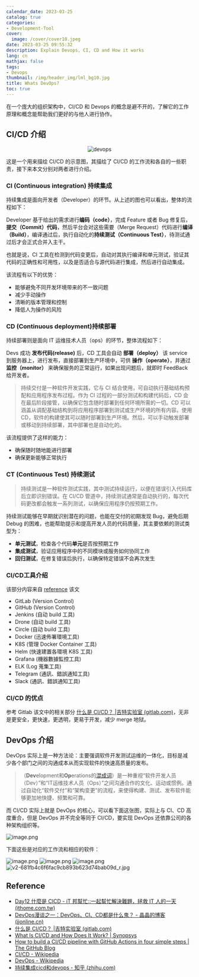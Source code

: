 ```yaml
---
calendar_date: 2023-03-25
catalog: true
categories:
- Development-Tool
cover:
  image: /cover/cover10.jpeg
date: 2023-03-25 09:55:32
description: Explain Devops, CI, CD and How it works
lang: cn
mathjax: false
tags:
- Devops
thumbnail: /img/header_img/lml_bg10.jpg
title: Whats DevOps?
toc: true
---
```


在一个庞大的组织架构中，CI/CD 和 Devops 的概念是避不开的，了解它的工作原理和概念能帮助我们更好的与他人进行协作。

## CI/CD 介绍

<div style="text-align:center">
    <img src= https://picture-bed-001-1310572365.cos.ap-guangzhou.myqcloud.com/mac/20230403173436.png title="devops">
</div>

这是一个用来描绘 CI/CD 的示意图，其描绘了 CI/CD 的工作流和各自的一些职责，接下来本文分别对两者进行介绍。

### CI (Continuous integration) 持续集成

持续集成是面向开发者（Developer）的环节。从上述的图也可以看出，整体的流程如下：

Developer 基于给出的需求进行**编码（code）**，完成 Feature 或者 Bug 修复后，**提交（Commit）代码**，然后平台会对这些需要（Merge Request）代码进行**编译（Build）**，编译通过后，执行自动化的**持续测试（Continuous Test）**，待测试通过后才会正式合并入主干。

也就是说，CI 工具在检测到代码变更后，自动对其执行编译和单元测试，验证其代码的正确性和可用性，以及是否适合与源代码进行集成，然后进行自动集成。

该流程有以下的优势：

- 能够避免不同开发环境带来的不一致问题
- 减少手动操作
- 清晰的版本管理和控制
- 降低人为操作的风险



### CD (Continuous deployment)持续部署

持续部署则是面向 IT 运维技术人员（ops）的环节，整体流程如下：

Devs 成功 **发布代码(release)** 后，CD 工具会自动 **部署（deploy）** 该 service 到服务器上，进行发布，直接部署到生产环境中，可供 **操作（operate）**，并通过 **监控（monitor）** 来确保服务的正常运行，如果出现问题后，就即时 FeedBack 给开发者。

>持续交付是一种软件开发实践，它与 CI 结合使用，可自动执行基础结构预配和应用程序发布过程。作为 CI 过程的一部分测试和构建代码后，CD 会在最后阶段接管，以确保它包含随时部署到任何环境所需的一切。CD 可以涵盖从调配基础结构到将应用程序部署到测试或生产环境的所有内容。使用 CD，软件的构建使其可以随时部署到生产环境。然后，可以手动触发部署或移动到持续部署，其中部署也是自动化的。

该流程提供了这样的能力：

- 确保随时随地能进行部署
- 确保更新能够正常执行

### CT (Continuous Test) 持续测试

>持续测试是一种软件测试实践，其中测试持续运行，以便在错误引入代码库后立即识别错误。在 CI/CD 管道中，持续测试通常是自动执行的，每次代码更改都会触发一系列测试，以确保应用程序仍按预期工作。

持续测试能够在早期就识别潜在的问题，也能在交付的初期发现 Bug，避免后期 Debug 的困难，也能帮助提示和提高开发人员的代码质量，其主要依赖的测试类型为：

-   **单元测试**，检查各个代码**单元**是否按预期工作
-   **集成测试**，验证应用程序中的不同模块或服务如何协同工作
-   **回归测试**，在修复错误后执行，以确保特定错误不会再次发生

### CI/CD工具介绍

该部分内容来自 [reference](< [Day12 什麼是 CICD - iT 邦幫忙::一起幫忙解決難題，拯救 IT 人的一天 (ithome.com.tw)](https://ithelp.ithome.com.tw/articles/10219083) >) 该文

-   GitLab (Version Control)
-   GitHub (Version Control)
-   Jenkins (自动 build 工具)
-   Drone (自动 build 工具)
-   Circle (自动 build 工具)
-   Docker (迅速佈署環境工具)
-   K8S (管理 Docker Container 工具)
-   Helm (快速建置各環境 K8S 工具)
-   Grafana (機器數據監控工具)
-   ELK (Log 蒐集工具)
-   Telegram (通訊、錯誤通知工具)
-   Slack (通訊、錯誤通知工具)

### CI/CD 的优点

参考 Gitlab 该文中的相关部分 [什么是 CI/CD？ |吉特实验室 (gitlab.com)](https://about.gitlab.com/topics/ci-cd/)，无非是更安全，更快速，更透明，更易于开发，减少 merge 地狱。

## DevOps 介绍

DevOps 实际上是一种方法论：主要强调软件开发测试运维的一体化，目标是减少各个部门之间的沟通成本从而实现软件的快速高质量的发布。
>（**Dev**elopment和**Op**erations的[混成词](https://zh.wikipedia.org/wiki/%E6%B7%B7%E6%88%90%E8%A9%9E "混成词")）是一种重视“软件开发人员（Dev）”和“IT运维技术人员（Ops）”之间沟通合作的文化、运动或惯例。通过自动化“软件交付”和“架构变更”的流程，来使得构建、测试、发布软件能够更加地快捷、频繁和可靠。

而 CI/CD 实际上就是 DevOps 的核心，可以看下面这张图，实际上与 CI、CD 高度重合，但是 DevOps 并不完全等同于 CI/CD，要实现 DevOps 还依靠公司的各种架构组织等。

![image.png](https://picture-bed-001-1310572365.cos.ap-guangzhou.myqcloud.com/mac/20230403212256.png)

下面这些是对应的工作流和相应的软件：

![image.png](https://picture-bed-001-1310572365.cos.ap-guangzhou.myqcloud.com/mac/20230403212454.png)
![image.png](https://picture-bed-001-1310572365.cos.ap-guangzhou.myqcloud.com/mac/20230403212516.png)
![image.png](https://picture-bed-001-1310572365.cos.ap-guangzhou.myqcloud.com/mac/20230403212527.png)
![v2-681fb4c6f6fac9cb893b623d74bab09d_r.jpg](https://picture-bed-001-1310572365.cos.ap-guangzhou.myqcloud.com/mac/v2-681fb4c6f6fac9cb893b623d74bab09d_r.jpg)

## Reference

- [Day12 什麼是 CICD - iT 邦幫忙::一起幫忙解決難題，拯救 IT 人的一天 (ithome.com.tw)](https://ithelp.ithome.com.tw/articles/10219083)
- [DevOps漫谈之一：DevOps、CI、CD都是什么鬼？ - 晶晶的博客 (jjonline.cn)](https://blog.jjonline.cn/linux/238.html)
- [什么是 CI/CD？ |吉特实验室 (gitlab.com)](https://about.gitlab.com/topics/ci-cd/)
- [What Is CI/CD and How Does It Work? | Synopsys](https://www.synopsys.com/glossary/what-is-cicd.html)
- [How to build a CI/CD pipeline with GitHub Actions in four simple steps | The GitHub Blog](https://github.blog/2022-02-02-build-ci-cd-pipeline-github-actions-four-steps/)
- [CI/CD - Wikipedia](https://en.wikipedia.org/wiki/CI/CD)
- [DevOps - Wikipedia](https://en.wikipedia.org/wiki/DevOps)
- [持续集成cicd和devops - 知乎 (zhihu.com)](https://zhuanlan.zhihu.com/p/127093414)
